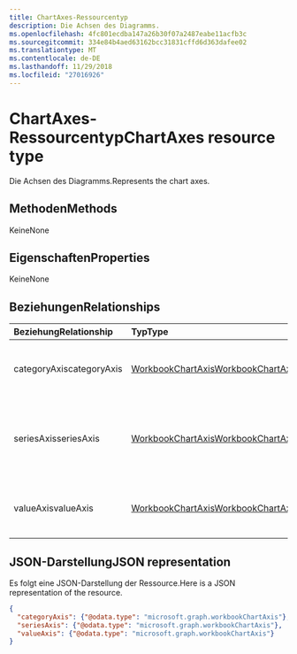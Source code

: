 ```yaml
---
title: ChartAxes-Ressourcentyp
description: Die Achsen des Diagramms.
ms.openlocfilehash: 4fc801ecdba147a26b30f07a2487eabe11acfb3c
ms.sourcegitcommit: 334e84b4aed63162bcc31831cffd6d363dafee02
ms.translationtype: MT
ms.contentlocale: de-DE
ms.lasthandoff: 11/29/2018
ms.locfileid: "27016926"
---
```

# <a name="chartaxes-resource-type"></a><span data-ttu-id="652f1-103">ChartAxes-Ressourcentyp</span><span class="sxs-lookup"><span data-stu-id="652f1-103">ChartAxes resource type</span></span>

<span data-ttu-id="652f1-104">Die Achsen des Diagramms.</span><span class="sxs-lookup"><span data-stu-id="652f1-104">Represents the chart axes.</span></span>


## <a name="methods"></a><span data-ttu-id="652f1-105">Methoden</span><span class="sxs-lookup"><span data-stu-id="652f1-105">Methods</span></span>
<span data-ttu-id="652f1-106">Keine</span><span class="sxs-lookup"><span data-stu-id="652f1-106">None</span></span>

## <a name="properties"></a><span data-ttu-id="652f1-107">Eigenschaften</span><span class="sxs-lookup"><span data-stu-id="652f1-107">Properties</span></span>
<span data-ttu-id="652f1-108">Keine</span><span class="sxs-lookup"><span data-stu-id="652f1-108">None</span></span>

## <a name="relationships"></a><span data-ttu-id="652f1-109">Beziehungen</span><span class="sxs-lookup"><span data-stu-id="652f1-109">Relationships</span></span>
| <span data-ttu-id="652f1-110">Beziehung</span><span class="sxs-lookup"><span data-stu-id="652f1-110">Relationship</span></span> | <span data-ttu-id="652f1-111">Typ</span><span class="sxs-lookup"><span data-stu-id="652f1-111">Type</span></span>   |<span data-ttu-id="652f1-112">Beschreibung</span><span class="sxs-lookup"><span data-stu-id="652f1-112">Description</span></span>|
|:---------------|:--------|:----------|
|<span data-ttu-id="652f1-113">categoryAxis</span><span class="sxs-lookup"><span data-stu-id="652f1-113">categoryAxis</span></span>|[<span data-ttu-id="652f1-114">WorkbookChartAxis</span><span class="sxs-lookup"><span data-stu-id="652f1-114">WorkbookChartAxis</span></span>](chartaxis.md)|<span data-ttu-id="652f1-p101">Stellt die Rubrikenachse in einem Diagramm dar. Schreibgeschützt.</span><span class="sxs-lookup"><span data-stu-id="652f1-p101">Represents the category axis in a chart. Read-only.</span></span>|
|<span data-ttu-id="652f1-117">seriesAxis</span><span class="sxs-lookup"><span data-stu-id="652f1-117">seriesAxis</span></span>|[<span data-ttu-id="652f1-118">WorkbookChartAxis</span><span class="sxs-lookup"><span data-stu-id="652f1-118">WorkbookChartAxis</span></span>](chartaxis.md)|<span data-ttu-id="652f1-p102">Stellt die Reihenachse eines dreidimensionalen Diagramms dar. Schreibgeschützt.</span><span class="sxs-lookup"><span data-stu-id="652f1-p102">Represents the series axis of a 3-dimensional chart. Read-only.</span></span>|
|<span data-ttu-id="652f1-121">valueAxis</span><span class="sxs-lookup"><span data-stu-id="652f1-121">valueAxis</span></span>|[<span data-ttu-id="652f1-122">WorkbookChartAxis</span><span class="sxs-lookup"><span data-stu-id="652f1-122">WorkbookChartAxis</span></span>](chartaxis.md)|<span data-ttu-id="652f1-p103">Stellt die Größenachse in einer Achse dar. Schreibgeschützt.</span><span class="sxs-lookup"><span data-stu-id="652f1-p103">Represents the value axis in an axis. Read-only.</span></span>|

## <a name="json-representation"></a><span data-ttu-id="652f1-125">JSON-Darstellung</span><span class="sxs-lookup"><span data-stu-id="652f1-125">JSON representation</span></span>

<span data-ttu-id="652f1-126">Es folgt eine JSON-Darstellung der Ressource.</span><span class="sxs-lookup"><span data-stu-id="652f1-126">Here is a JSON representation of the resource.</span></span>

<!--{
  "blockType": "resource",
  "optionalProperties": [],
  "baseType": "microsoft.graph.entity",
  "@odata.type": "microsoft.graph.workbookChartAxes"
}-->

```json
{
  "categoryAxis": {"@odata.type": "microsoft.graph.workbookChartAxis"},
  "seriesAxis": {"@odata.type": "microsoft.graph.workbookChartAxis"},
  "valueAxis": {"@odata.type": "microsoft.graph.workbookChartAxis"}
}

```

<!-- uuid: 8fcb5dbc-d5aa-4681-8e31-b001d5168d79
2015-10-25 14:57:30 UTC -->
<!-- {
  "type": "#page.annotation",
  "description": "ChartAxes resource",
  "keywords": "",
  "section": "documentation",
  "tocPath": ""
}-->